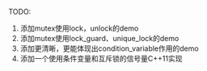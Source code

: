 TODO:
1. 添加mutex使用lock，unlock的demo
2. 添加mutex使用lock_guard、unique_lock的demo
3. 添加更清晰，更能体现出condition_variable作用的demo
4. 添加一个使用条件变量和互斥锁的信号量C++11实现